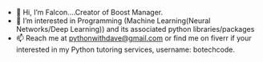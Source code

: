 - 👋 Hi, I’m Falcon....Creator of Boost Manager.
- 👀 I’m interested in Programming (Machine Learning(Neural Networks/Deep Learning)) and its associated python libraries/packages
- 📫 Reach me at pythonwithdave@gmail.com or find me on fiverr if your interested in my Python tutoring services, username: botechcode.

<!---
db55falcon/db55falcon is a ✨ special ✨ repository because its `README.md` (this file) appears on your GitHub profile.
You can click the Preview link to take a look at your changes.
--->
